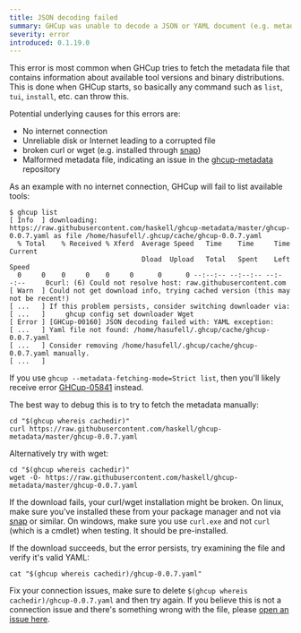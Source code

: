```yaml
---
title: JSON decoding failed
summary: GHCup was unable to decode a JSON or YAML document (e.g. metadata file)
severity: error
introduced: 0.1.19.0
---
```


This error is most common when GHCup tries to fetch the metadata file that contains information
about available tool versions and binary distributions. This is done when GHCup starts, so basically
any command such as `list`, `tui`, `install`, etc. can throw this.

Potential underlying causes for this errors are:

* No internet connection
* Unreliable disk or Internet leading to a corrupted file
* broken curl or wget (e.g. installed through [snap](https://snapcraft.io/))
* Malformed metadata file, indicating an issue in the [ghcup-metadata](https://github.com/haskell/ghcup-metadata) repository

As an example with no internet connection, GHCup  will fail to list available tools:

```
$ ghcup list
[ Info  ] downloading: https://raw.githubusercontent.com/haskell/ghcup-metadata/master/ghcup-0.0.7.yaml as file /home/hasufell/.ghcup/cache/ghcup-0.0.7.yaml
  % Total    % Received % Xferd  Average Speed   Time    Time     Time  Current
                                 Dload  Upload   Total   Spent    Left  Speed
  0     0    0     0    0     0      0      0 --:--:-- --:--:-- --:--:--     0curl: (6) Could not resolve host: raw.githubusercontent.com
[ Warn  ] Could not get download info, trying cached version (this may not be recent!)
[ ...   ] If this problem persists, consider switching downloader via:
[ ...   ]     ghcup config set downloader Wget
[ Error ] [GHCup-00160] JSON decoding failed with: YAML exception:
[ ...   ] Yaml file not found: /home/hasufell/.ghcup/cache/ghcup-0.0.7.yaml
[ ...   ] Consider removing /home/hasufell/.ghcup/cache/ghcup-0.0.7.yaml manually.
[ ...   ]
```

If you use `ghcup --metadata-fetching-mode=Strict list`, then you'll likely receive error
[GHCup-05841](https://errors.haskell.org/messages/GHCup-05841/) instead.

The best way to debug this is to try to fetch the metadata manually:

```
cd "$(ghcup whereis cachedir)"
curl https://raw.githubusercontent.com/haskell/ghcup-metadata/master/ghcup-0.0.7.yaml
```

Alternatively try with wget:

```
cd "$(ghcup whereis cachedir)"
wget -O- https://raw.githubusercontent.com/haskell/ghcup-metadata/master/ghcup-0.0.7.yaml
```

If the download fails, your curl/wget installation might be broken. On linux, make sure you've installed
these from your package manager and not via [snap](https://snapcraft.io/) or similar. On windows, make
sure you use `curl.exe` and not `curl` (which is a cmdlet) when testing. It should be pre-installed.

If the download succeeds, but the error persists, try examining the file and verify it's valid YAML:

```
cat "$(ghcup whereis cachedir)/ghcup-0.0.7.yaml"
```

Fix your connection issues, make sure to delete `$(ghcup whereis cachedir)/ghcup-0.0.7.yaml` and then try again.
If you believe this is not a connection issue and there's something wrong with the file, please [open an issue here](https://github.com/haskell/ghcup-metadata/issues).

